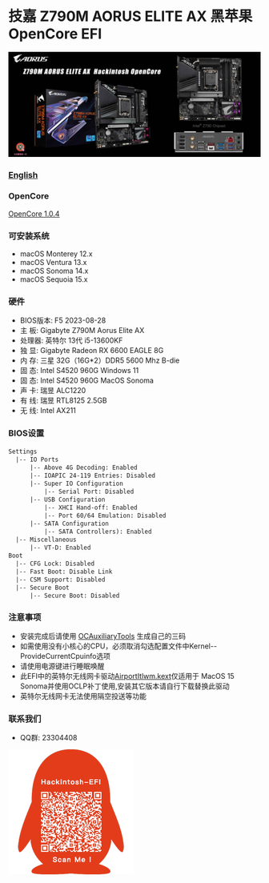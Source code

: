 # 技嘉 Z790M AORUS ELITE AX 黑苹果 OpenCore EFI

![image](ScreenShot/Gigabyte-Z790M-Aorus-Elite-AX.jpg)

### [English](https://github.com/hackintosh-efi/ASRock-DeskMini-310)

### OpenCore

[OpenCore 1.0.4](https://github.com/acidanthera/OpenCorePkg)

### 可安装系统

- macOS Monterey 12.x 
- macOS Ventura  13.x 
- macOS Sonoma  14.x 
- macOS Sequoia  15.x


### 硬件

- BIOS版本: F5  2023-08-28
- 主  板: Gigabyte Z790M Aorus Elite AX
- 处理器: 英特尔 13代 i5-13600KF
- 独   显: Gigabyte Radeon RX 6600 EAGLE 8G
- 内   存: 三星 32G（16G*2）DDR5 5600 Mhz B-die
- 固   态: Intel S4520 960G Windows 11
- 固   态: Intel S4520 960G MacOS Sonoma
- 声   卡: 瑞昱 ALC1220
- 有   线: 瑞昱 RTL8125 2.5GB
- 无   线: Intel AX211

### BIOS设置

```
Settings
  |-- IO Ports
      |-- Above 4G Decoding: Enabled
      |-- IOAPIC 24-119 Entries: Disabled
      |-- Super IO Configuration
          |-- Serial Port: Disabled
      |-- USB Configuration
          |-- XHCI Hand-off: Enabled 
          |-- Port 60/64 Emulation: Disabled
      |-- SATA Configuration
          |-- SATA Controllers): Enabled 
  |-- Miscellaneous 
      |-- VT-D: Enabled    
Boot 
  |-- CFG Lock: Disabled
  |-- Fast Boot: Disable Link
  |-- CSM Support: Disabled
  |-- Secure Boot
      |-- Secure Boot: Disabled
```



### 注意事项

 - 安装完成后请使用 [OCAuxiliaryTools](https://github.com/ic005k/OCAuxiliaryTools/releases) 生成自己的三码
 - 如需使用没有小核心的CPU，必须取消勾选配置文件中Kernel--ProvideCurrentCpuinfo选项
 - 请使用电源键进行睡眠唤醒
 - 此EFI中的英特尔无线网卡驱动[AirportItlwm.kext](https://github.com/OpenIntelWireless/itlwm/releases)仅适用于 MacOS 15 Sonoma并使用OCLP补丁使用,安装其它版本请自行下载替换此驱动
 - 英特尔无线网卡无法使用隔空投送等功能



### 联系我们

- QQ群: 23304408

![image](ScreenShot/QRCode.png)